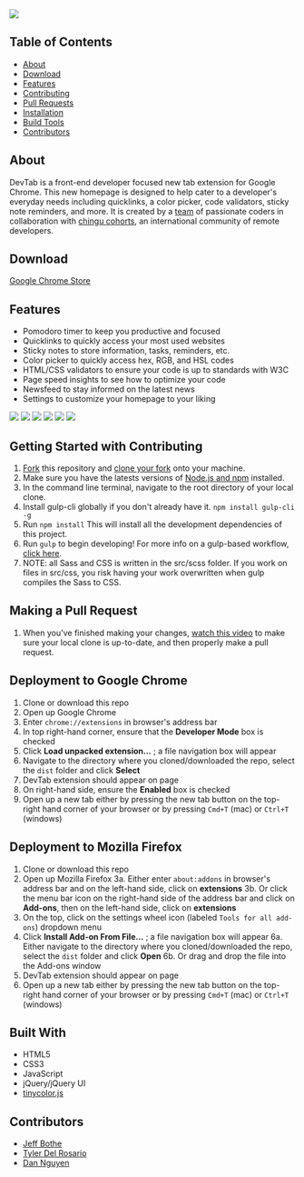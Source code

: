<img src="dist/assets/img/readme/intro.png">

## Table of Contents
* [About](#about)
* [Download](#download)
* [Features](#features)
* [Contributing](#getting-started-with-contributing)
* [Pull Requests](#making-a-pull-request)
* [Installation](#deployment-to-chrome)
* [Build Tools](#built-with)
* [Contributors](#contributors)

## About
DevTab is a front-end developer focused new tab extension for Google Chrome. This new homepage is designed to help cater to a developer's everyday needs including quicklinks, a color picker, code validators, sticky note reminders, and more. It is created by a  [team](#contributors) of passionate coders in collaboration with [chingu cohorts](https://chingu-cohorts.github.io/chingu-directory/), an international community of remote developers.

## Download
[Google Chrome Store](https://chrome.google.com/webstore/detail/devtab/alolnmpdpmfhpcaljhaheeoedkfkganm)

## Features
* Pomodoro timer to keep you productive and focused
* Quicklinks to quickly access your most used websites
* Sticky notes to store information, tasks, reminders, etc.
* Color picker to quickly access hex, RGB, and HSL codes
* HTML/CSS validators to ensure your code is up to standards with W3C
* Page speed insights to see how to optimize your code
* Newsfeed to stay informed on the latest news
* Settings to customize your homepage to your liking

<img src="dist/assets/img/readme/features.png">
<img src="dist/assets/img/readme/stickynotefeature.png">
<img src="dist/assets/img/readme/colorfeature.png">
<img src="dist/assets/img/readme/toolboxfeatures.png">
<img src="dist/assets/img/readme/newsfeedfeature.png">
<img src="dist/assets/img/readme/settingsfeature.png">


## Getting Started with Contributing
1. [Fork](https://help.github.com/articles/fork-a-repo/) this repository and [clone your fork](https://help.github.com/articles/cloning-a-repository/) onto your machine.
2. Make sure you have the latests versions of [Node.js and npm](https://nodejs.org/en/) installed.
3. In the command line terminal, navigate to the root directory of your local clone.
4. Install gulp-cli globally if you don't already have it. `npm install gulp-cli -g`
5. Run `npm install` This will install all the development dependencies of this project.
6. Run `gulp` to begin developing! For more info on a gulp-based workflow, [click here](https://gulpjs.com/).
7. NOTE: all Sass and CSS is written in the src/scss folder. If you work on files in src/css, you risk having your work overwritten when gulp compiles the Sass to CSS.

## Making a Pull Request
1. When you've finished making your changes, [watch this video](https://www.youtube.com/watch?v=mENDYhfxH-o) to make sure your local clone is up-to-date, and then properly make a pull request.

## Deployment to Google Chrome
1. Clone or download this repo
2. Open up Google Chrome
3. Enter `chrome://extensions` in browser's address bar
4. In top right-hand corner, ensure that the **Developer Mode** box is checked
5. Click **Load unpacked extension...** ; a file navigation box will appear
6. Navigate to the directory where you cloned/downloaded the repo, select the `dist` folder and click **Select**
7. DevTab extension should appear on page
8. On right-hand side, ensure the **Enabled** box is checked
9. Open up a new tab either by pressing the new tab button on the top-right hand corner of your browser or by pressing `Cmd+T` (mac) or `Ctrl+T` (windows)

## Deployment to Mozilla Firefox
1. Clone or download this repo
2. Open up Mozilla Firefox
3a. Either enter `about:addons` in browser's address bar and on the left-hand side, click on **extensions**
3b. Or click the menu bar icon on the right-hand side of the address bar and click on **Add-ons**, then on the left-hand side, click on **extensions**
4. On the top, click on the settings wheel icon (labeled `Tools for all add-ons`) dropdown menu
5. Click **Install Add-on From File...** ; a file navigation box will appear
6a. Either navigate to the directory where you cloned/downloaded the repo, select the `dist` folder and click **Open**
6b. Or drag and drop the file into the Add-ons window
7. DevTab extension should appear on page
8. Open up a new tab either by pressing the new tab button on the top-right hand corner of your browser or by pressing `Cmd+T` (mac) or `Ctrl+T` (windows)

## Built With

* HTML5
* CSS3
* JavaScript
* jQuery/jQuery UI
* [tinycolor.js](https://github.com/bgrins/TinyColor)

## Contributors

* [Jeff Bothe](https://github.com/jmbothe)
* [Tyler Del Rosario](https://github.com/TylerDelRosario)
* [Dan Nguyen](https://github.com/ziggysauce)
